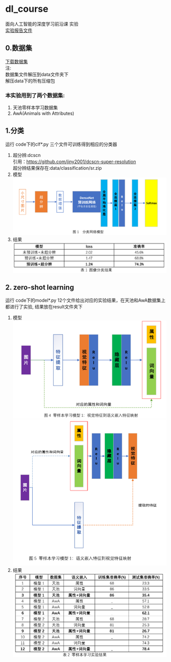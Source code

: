 # dl_course
面向人工智能的深度学习前沿课  实验<br/>
[实验报告文件](https://github.com/wss321/dl_course/blob/master/documents/%E5%B0%8F%E5%B0%BA%E5%AF%B8%E5%9B%BE%E7%89%87%E7%9A%84%E5%88%86%E7%B1%BB%E5%8F%8A%E9%9B%B6%E6%A0%B7%E6%9C%AC%E5%AD%A6%E4%B9%A0.pdf)<br/>
## 0.数据集
[下载数据集](https://drive.google.com/file/d/1OfqCRMZ1GBK9VaLZ5CiFDqmXVKKn5I3R/view?usp=sharing)<br/>
注:<br/>
数据集文件解压到data文件夹下<br/>
解压data下的所有压缩包<br/>
### 本实验用到了两个数据集:
1. 天池零样本学习数据集<br/>
2. AwA(Animals with Attributes)<br/>
## 1.分类
运行 code下的clf*.py 三个文件可训练得到相应的分类器<br/>
1. 超分辨:dcscn <br/>
引用：https://github.com/jiny2001/dcscn-super-resolution<br/>
超分辨结果保存在:data/classification/sr.zip<br/>
2. 模型<br/>
<img src="https://github.com/wss321/dl_course/blob/master/documents/clf.png" width="600"><br/>
3. 结果<br/>
<img src="https://github.com/wss321/dl_course/blob/master/documents/result1.png" width="600"><br/>
## 2. zero-shot learning
运行 code下的model*.py 12个文件给出对应的实验结果，在天池和AwA数据集上都进行了实验, 结果放在result文件夹下<br/>
1. 模型<br/>
<img src="https://github.com/wss321/dl_course/blob/master/documents/model1.png" width="600"><br/>
<img src="https://github.com/wss321/dl_course/blob/master/documents/model2.png" width="600"><br/>
2. 结果<br/>
<img src="https://github.com/wss321/dl_course/blob/master/documents/result2.png" width="600"><br/>
